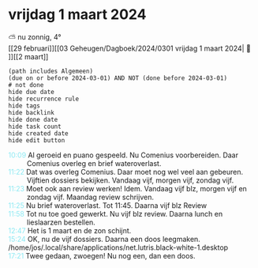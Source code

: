 # vrijdag 1 maart 2024

⛅ nu zonnig, 4°<br>[[29 februari]][[03 Geheugen/Dagboek/2024/0301 vrijdag 1 maart 2024| 📓 ]][[2 maart]]
```tasks
(path includes Algemeen)
(due on or before 2024-03-01) AND NOT (done before 2024-03-01)
# not done
hide due date
hide recurrence rule
hide tags
hide backlink
hide done date
hide task count
hide created date
hide edit button
```
<p style="padding-left: 2.7em; text-indent: -2.7em; margin: 0;"><font color=#8be9f3>10:09  </font>  Al geroeid en puano gespeeld. Nu Comenius voorbereiden. Daar Comenius overleg en brief wateroverlast. </p>   
<p style="padding-left: 2.7em; text-indent: -2.7em; margin: 0;"><font color=#8be9f3>11:22  </font>  Dat was overleg Comenius. Daar moet nog wel veel aan gebeuren. Vijftien dossiers bekijken. Vandaag vijf, morgen vijf, zondag vijf. </p>   
<p style="padding-left: 2.7em; text-indent: -2.7em; margin: 0;"><font color=#8be9f3>11:23  </font>  Moet ook aan review werken! Idem. Vandaag vijf blz, morgen vijf en zondag vijf. Maandag review schrijven.  </p>   
<p style="padding-left: 2.7em; text-indent: -2.7em; margin: 0;"><font color=#8be9f3>11:25  </font>  Nu brief wateroverlast. Tot 11:45. Daarna vijf blz Review  </p>   
<p style="padding-left: 2.7em; text-indent: -2.7em; margin: 0;"><font color=#8be9f3>11:58  </font>  Tot nu toe goed gewerkt. Nu vijf blz review. Daarna lunch en lieslaarzen bestellen. </p>   
<p style="padding-left: 2.7em; text-indent: -2.7em; margin: 0;"><font color=#8be9f3>12:47  </font>  Het is 1 maart en de zon schijnt. </p>   
<p style="padding-left: 2.7em; text-indent: -2.7em; margin: 0;"><font color=#8be9f3>15:24  </font>  OK, nu de vijf dossiers. Daarna een doos leegmaken. </p>   
/home/jos/.local/share/applications/net.lutris.black-white-1.desktop
<p style="padding-left: 2.7em; text-indent: -2.7em; margin: 0;"><font color=#8be9f3>17:21  </font>  Twee gedaan, zwoegen! Nu nog een, dan een doos. </p>   